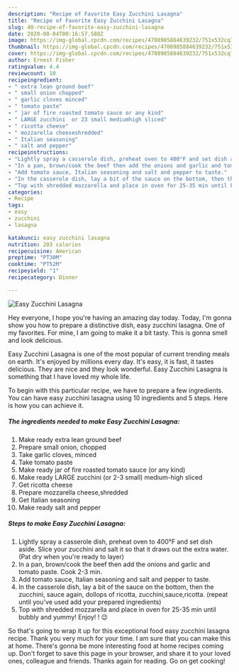 ```yaml
---
description: "Recipe of Favorite Easy Zucchini Lasagna"
title: "Recipe of Favorite Easy Zucchini Lasagna"
slug: 40-recipe-of-favorite-easy-zucchini-lasagna
date: 2020-08-04T00:16:57.588Z
image: https://img-global.cpcdn.com/recipes/4708985884639232/751x532cq70/easy-zucchini-lasagna-recipe-main-photo.jpg
thumbnail: https://img-global.cpcdn.com/recipes/4708985884639232/751x532cq70/easy-zucchini-lasagna-recipe-main-photo.jpg
cover: https://img-global.cpcdn.com/recipes/4708985884639232/751x532cq70/easy-zucchini-lasagna-recipe-main-photo.jpg
author: Ernest Fisher
ratingvalue: 4.4
reviewcount: 10
recipeingredient:
- " extra lean ground beef"
- " small onion chopped"
- " garlic cloves minced"
- " tomato paste"
- " jar of fire roasted tomato sauce or any kind"
- " LARGE zucchini  or 23 small mediumhigh sliced"
- " ricotta cheese"
- " mozzarella cheeseshredded"
- " Italian seasoning"
- " salt and pepper"
recipeinstructions:
- "Lightly spray a casserole dish, preheat oven to 400°F and set dish aside. Slice your zucchini and salt it so that it draws out the extra water. (Pat dry when you&#39;re ready to layer)"
- "In a pan, brown/cook the beef then add the onions and garlic and tomato paste. Cook 2-3 min."
- "Add tomato sauce, Italian seasoning and salt and pepper to taste."
- "In the casserole dish, lay a bit of the sauce on the bottom, then the zucchini, sauce again, dollops of ricotta, zucchini,sauce,ricotta. (repeat until you&#39;ve used add your prepared ingredients)"
- "Top with shredded mozzarella and place in oven for 25-35 min until bubbly and yummy!  Enjoy! ! 😉"
categories:
- Recipe
tags:
- easy
- zucchini
- lasagna

katakunci: easy zucchini lasagna 
nutrition: 203 calories
recipecuisine: American
preptime: "PT30M"
cooktime: "PT52M"
recipeyield: "1"
recipecategory: Dinner

---
```



![Easy Zucchini Lasagna](https://img-global.cpcdn.com/recipes/4708985884639232/751x532cq70/easy-zucchini-lasagna-recipe-main-photo.jpg)

Hey everyone, I hope you're having an amazing day today. Today, I'm gonna show you how to prepare a distinctive dish, easy zucchini lasagna. One of my favorites. For mine, I am going to make it a bit tasty. This is gonna smell and look delicious.



Easy Zucchini Lasagna is one of the most popular of current trending meals on earth. It's enjoyed by millions every day. It's easy, it is fast, it tastes delicious. They are nice and they look wonderful. Easy Zucchini Lasagna is something that I have loved my whole life.


To begin with this particular recipe, we have to prepare a few ingredients. You can have easy zucchini lasagna using 10 ingredients and 5 steps. Here is how you can achieve it.

<!--inarticleads1-->

##### The ingredients needed to make Easy Zucchini Lasagna:

1. Make ready  extra lean ground beef
1. Prepare  small onion, chopped
1. Take  garlic cloves, minced
1. Take  tomato paste
1. Make ready  jar of fire roasted tomato sauce (or any kind)
1. Make ready  LARGE zucchini  (or 2-3 small) medium-high sliced
1. Get  ricotta cheese
1. Prepare  mozzarella cheese,shredded
1. Get  Italian seasoning
1. Make ready  salt and pepper




<!--inarticleads2-->

##### Steps to make Easy Zucchini Lasagna:

1. Lightly spray a casserole dish, preheat oven to 400°F and set dish aside. Slice your zucchini and salt it so that it draws out the extra water. (Pat dry when you&#39;re ready to layer)
1. In a pan, brown/cook the beef then add the onions and garlic and tomato paste. Cook 2-3 min.
1. Add tomato sauce, Italian seasoning and salt and pepper to taste.
1. In the casserole dish, lay a bit of the sauce on the bottom, then the zucchini, sauce again, dollops of ricotta, zucchini,sauce,ricotta. (repeat until you&#39;ve used add your prepared ingredients)
1. Top with shredded mozzarella and place in oven for 25-35 min until bubbly and yummy!  Enjoy! ! 😉




So that's going to wrap it up for this exceptional food easy zucchini lasagna recipe. Thank you very much for your time. I am sure that you can make this at home. There's gonna be more interesting food at home recipes coming up. Don't forget to save this page in your browser, and share it to your loved ones, colleague and friends. Thanks again for reading. Go on get cooking!
